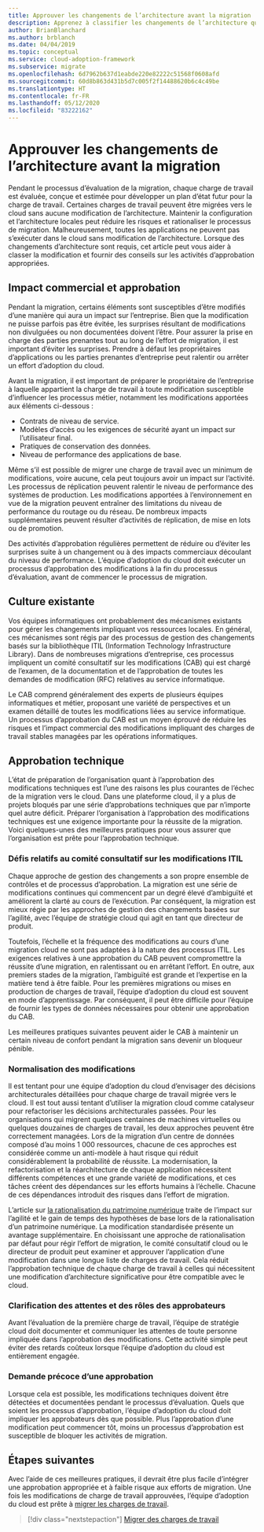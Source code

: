 ```yaml
---
title: Approuver les changements de l’architecture avant la migration
description: Apprenez à classifier les changements de l’architecture quand ils sont nécessaires et à établir des activités d’approbation appropriées.
author: BrianBlanchard
ms.author: brblanch
ms.date: 04/04/2019
ms.topic: conceptual
ms.service: cloud-adoption-framework
ms.subservice: migrate
ms.openlocfilehash: 6d7962b637d1eabde220e82222c51568f0608afd
ms.sourcegitcommit: 60d8b863d431b5d7c005f2f14488620b6c4c49be
ms.translationtype: HT
ms.contentlocale: fr-FR
ms.lasthandoff: 05/12/2020
ms.locfileid: "83222162"
---
```

<!-- cSpell:ignore ITIL -->

# <a name="approve-architecture-changes-before-migration"></a>Approuver les changements de l’architecture avant la migration

Pendant le processus d’évaluation de la migration, chaque charge de travail est évaluée, conçue et estimée pour développer un plan d’état futur pour la charge de travail. Certaines charges de travail peuvent être migrées vers le cloud sans aucune modification de l’architecture. Maintenir la configuration et l’architecture locales peut réduire les risques et rationaliser le processus de migration. Malheureusement, toutes les applications ne peuvent pas s’exécuter dans le cloud sans modification de l’architecture. Lorsque des changements d’architecture sont requis, cet article peut vous aider à classer la modification et fournir des conseils sur les activités d’approbation appropriées.

## <a name="business-impact-and-approval"></a>Impact commercial et approbation

Pendant la migration, certains éléments sont susceptibles d’être modifiés d’une manière qui aura un impact sur l’entreprise. Bien que la modification ne puisse parfois pas être évitée, les surprises résultant de modifications non divulguées ou non documentées doivent l’être. Pour assurer la prise en charge des parties prenantes tout au long de l’effort de migration, il est important d’éviter les surprises. Prendre à défaut les propriétaires d’applications ou les parties prenantes d’entreprise peut ralentir ou arrêter un effort d’adoption du cloud.

Avant la migration, il est important de préparer le propriétaire de l’entreprise à laquelle appartient la charge de travail à toute modification susceptible d’influencer les processus métier, notamment les modifications apportées aux éléments ci-dessous :

- Contrats de niveau de service.
- Modèles d’accès ou les exigences de sécurité ayant un impact sur l’utilisateur final.
- Pratiques de conservation des données.
- Niveau de performance des applications de base.

Même s’il est possible de migrer une charge de travail avec un minimum de modifications, voire aucune, cela peut toujours avoir un impact sur l’activité. Les processus de réplication peuvent ralentir le niveau de performance des systèmes de production. Les modifications apportées à l’environnement en vue de la migration peuvent entraîner des limitations du niveau de performance du routage ou du réseau. De nombreux impacts supplémentaires peuvent résulter d’activités de réplication, de mise en lots ou de promotion.

Des activités d’approbation régulières permettent de réduire ou d’éviter les surprises suite à un changement ou à des impacts commerciaux découlant du niveau de performance. L’équipe d’adoption du cloud doit exécuter un processus d’approbation des modifications à la fin du processus d’évaluation, avant de commencer le processus de migration.

## <a name="existing-culture"></a>Culture existante

Vos équipes informatiques ont probablement des mécanismes existants pour gérer les changements impliquant vos ressources locales. En général, ces mécanismes sont régis par des processus de gestion des changements basés sur la bibliothèque ITIL (Information Technology Infrastructure Library). Dans de nombreuses migrations d’entreprise, ces processus impliquent un comité consultatif sur les modifications (CAB) qui est chargé de l’examen, de la documentation et de l’approbation de toutes les demandes de modification (RFC) relatives au service informatique.

Le CAB comprend généralement des experts de plusieurs équipes informatiques et métier, proposant une variété de perspectives et un examen détaillé de toutes les modifications liées au service informatique. Un processus d’approbation du CAB est un moyen éprouvé de réduire les risques et l’impact commercial des modifications impliquant des charges de travail stables managées par les opérations informatiques.

## <a name="technical-approval"></a>Approbation technique

L’état de préparation de l’organisation quant à l’approbation des modifications techniques est l’une des raisons les plus courantes de l’échec de la migration vers le cloud. Dans une plateforme cloud, il y a plus de projets bloqués par une série d’approbations techniques que par n’importe quel autre déficit. Préparer l’organisation à l’approbation des modifications techniques est une exigence importante pour la réussite de la migration. Voici quelques-unes des meilleures pratiques pour vous assurer que l’organisation est prête pour l’approbation technique.

### <a name="itil-change-advisory-board-challenges"></a>Défis relatifs au comité consultatif sur les modifications ITIL

Chaque approche de gestion des changements a son propre ensemble de contrôles et de processus d’approbation. La migration est une série de modifications continues qui commencent par un degré élevé d’ambiguïté et améliorent la clarté au cours de l’exécution. Par conséquent, la migration est mieux régie par les approches de gestion des changements basées sur l’agilité, avec l’équipe de stratégie cloud qui agit en tant que directeur de produit.

Toutefois, l’échelle et la fréquence des modifications au cours d’une migration cloud ne sont pas adaptées à la nature des processus ITIL. Les exigences relatives à une approbation du CAB peuvent compromettre la réussite d’une migration, en ralentissant ou en arrêtant l’effort. En outre, aux premiers stades de la migration, l’ambiguïté est grande et l’expertise en la matière tend à être faible. Pour les premières migrations ou mises en production de charges de travail, l’équipe d’adoption du cloud est souvent en mode d’apprentissage. Par conséquent, il peut être difficile pour l’équipe de fournir les types de données nécessaires pour obtenir une approbation du CAB.

Les meilleures pratiques suivantes peuvent aider le CAB à maintenir un certain niveau de confort pendant la migration sans devenir un bloqueur pénible.

### <a name="standardize-change"></a>Normalisation des modifications

Il est tentant pour une équipe d’adoption du cloud d’envisager des décisions architecturales détaillées pour chaque charge de travail migrée vers le cloud. Il est tout aussi tentant d’utiliser la migration cloud comme catalyseur pour refactoriser les décisions architecturales passées. Pour les organisations qui migrent quelques centaines de machines virtuelles ou quelques douzaines de charges de travail, les deux approches peuvent être correctement managées. Lors de la migration d’un centre de données composé d’au moins 1 000 ressources, chacune de ces approches est considérée comme un anti-modèle à haut risque qui réduit considérablement la probabilité de réussite. La modernisation, la refactorisation et la réarchitecture de chaque application nécessitent différents compétences et une grande variété de modifications, et ces tâches créent des dépendances sur les efforts humains à l’échelle. Chacune de ces dépendances introduit des risques dans l’effort de migration.

L’article sur [la rationalisation du patrimoine numérique](../../../digital-estate/rationalize.md) traite de l’impact sur l’agilité et le gain de temps des hypothèses de base lors de la rationalisation d’un patrimoine numérique. La modification standardisée présente un avantage supplémentaire. En choisissant une approche de rationalisation par défaut pour régir l’effort de migration, le comité consultatif cloud ou le directeur de produit peut examiner et approuver l’application d’une modification dans une longue liste de charges de travail. Cela réduit l’approbation technique de chaque charge de travail à celles qui nécessitent une modification d’architecture significative pour être compatible avec le cloud.

### <a name="clarify-expectations-and-roles-of-approvers"></a>Clarification des attentes et des rôles des approbateurs

Avant l’évaluation de la première charge de travail, l’équipe de stratégie cloud doit documenter et communiquer les attentes de toute personne impliquée dans l’approbation des modifications. Cette activité simple peut éviter des retards coûteux lorsque l’équipe d’adoption du cloud est entièrement engagée.

### <a name="seek-approval-early"></a>Demande précoce d’une approbation

Lorsque cela est possible, les modifications techniques doivent être détectées et documentées pendant le processus d’évaluation. Quels que soient les processus d’approbation, l’équipe d’adoption du cloud doit impliquer les approbateurs dès que possible. Plus l’approbation d’une modification peut commencer tôt, moins un processus d’approbation est susceptible de bloquer les activités de migration.

## <a name="next-steps"></a>Étapes suivantes

Avec l’aide de ces meilleures pratiques, il devrait être plus facile d’intégrer une approbation appropriée et à faible risque aux efforts de migration. Une fois les modifications de charge de travail approuvées, l’équipe d’adoption du cloud est prête à [migrer les charges de travail](../migrate/index.md).

> [!div class="nextstepaction"]
> [Migrer des charges de travail](../migrate/index.md)
